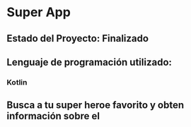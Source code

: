 <h1>Super App</h1>
<h2>Estado del Proyecto: Finalizado</h2>
<h2>Lenguaje de programación utilizado:
  <h3>Kotlin</h3>
</h2>
<h2>
  Busca a tu super heroe favorito y obten información sobre el
</h2>
